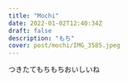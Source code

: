 ```yaml
---
title: "Mochi"
date: 2022-01-02T12:40:34Z
draft: false
description: "もち"
cover: post/mochi/IMG_3585.jpeg
---
```


つきたてもちもちおいしいね

